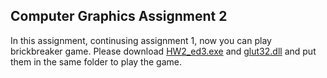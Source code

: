 ## Computer Graphics Assignment 2
In this assignment, continusing assignment 1, now you can play brickbreaker game.  Please download [HW2_ed3.exe](HW2_ed3.exe) and [glut32.dll](glut32.dll) and put them in the same folder to play the game.
